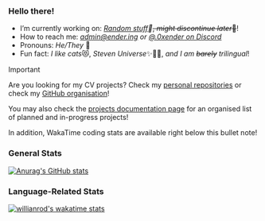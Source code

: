 ### Hello there!

- I’m currently working on: *[Random stuff](https://github.com/Ender-ing)🥴*~~, *might discontinue later*🤭~~!
- How to reach me: *[admin@ender.ing](mailto:admin@ender.ing) or [*@.0xender* on Discord](https://discord.com/users/527265594345783316)*
- Pronouns: *He/They* 👀
- Fun fact: *I like cats*😻, *Steven Universe*✨💎💖, *and I am ~~barely~~ trilingual*!

> [!IMPORTANT]
> Are you looking for my CV projects?
> Check my [personal repositories](https://github.com/0xENDER?tab=repositories)
> or check my [GitHub organisation](https://github.com/Ender-ing)!
>
> You may also check the [projects documentation page](https://docs.ender.ing/docs/contribution/intro/#projects) for an organised list of planned and in-progress projects!
>
> In addition, WakaTime coding stats are available right below this bullet note!

### General Stats

[![Anurag's GitHub stats](https://github-readme-stats.vercel.app/api?username=0xENDER&theme=dark)](https://github.com/anuraghazra/github-readme-stats)

### Language-Related Stats

[![willianrod's wakatime stats](https://github-readme-stats.vercel.app/api/wakatime?username=0xENDER&layout=compact&theme=dark)](https://github.com/anuraghazra/github-readme-stats)
